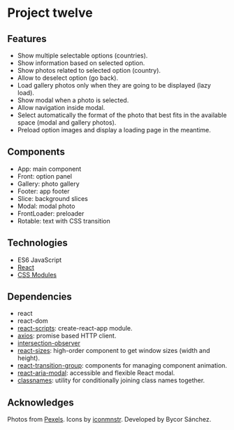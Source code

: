# Project twelve

## Features

* Show multiple selectable options (countries).
* Show information based on selected option.
* Show photos related to selected option (country).
* Allow to deselect option (go back).
* Load gallery photos only when they are going to be displayed (lazy load).
* Show modal when a photo is selected.
* Allow navigation inside modal.
* Select automatically the format of the photo that best fits in the available space (modal and gallery photos).
* Preload option images and display a loading page in the meantime.

## Components

* App: main component
* Front: option panel
* Gallery: photo gallery
* Footer: app footer
* Slice: background slices
* Modal: modal photo
* FrontLoader: preloader
* Rotable: text with CSS transition

## Technologies

* ES6 JavaScript
* [React](https://reactjs.org)
* [CSS Modules](https://github.com/css-modules/css-modules)

## Dependencies

* react
* react-dom
* [react-scripts](https://github.com/facebook/create-react-app): create-react-app module.
* [axios](https://github.com/axios/axios): promise based HTTP client.
* [intersection-observer](https://w3c.github.io/IntersectionObserver/)
* [react-sizes](https://github.com/renatorib/react-sizes): high-order component to get window sizes (width and height).
* [react-transition-group](https://github.com/reactjs/react-transition-group): components for managing component animation.
* [react-aria-modal](https://github.com/davidtheclark/react-aria-modal): accessible and flexible React modal.
* [classnames](https://github.com/JedWatson/classnames): utility for conditionally joining class names together.

## Acknowledges

Photos from [Pexels](https://www.pexels.com).
Icons by [iconmnstr](https://iconmonstr.com).
Developed by Bycor Sánchez.